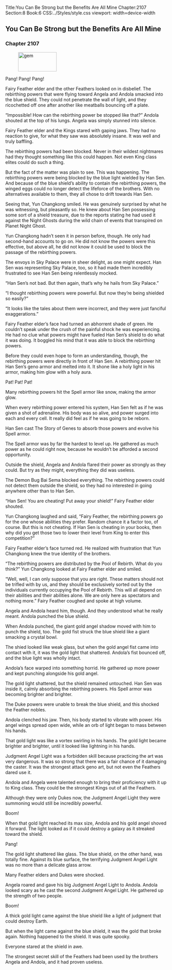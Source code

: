 Title:You Can Be Strong but the Benefits Are All Mine 
Chapter:2107 
Section:8 
Book:6 
CSS:../Styles/style.css 
viewport: width=device-width
  
## You Can Be Strong but the Benefits Are All Mine
### Chapter 2107
  
<figure>
	<img src="../Images/gem.gif" alt="gem" id="gem" width="120" height="60" />
</figure>
  

  
Pang! Pang! Pang!

Fairy Feather elder and the other Feathers looked on in disbelief. The rebirthing powers that were flying toward Angela and Andola smacked into the blue shield. They could not penetrate the wall of light, and they ricochetted off one after another like meatballs bouncing off a plate.

“Impossible! How can the rebirthing power be stopped like that?” Andola shouted at the top of his lungs. Angela was simply stunned into silence.

Fairy Feather elder and the Kings stared with gaping jaws. They had no reaction to give, for what they saw was absolutely insane. It was well and truly baffling.

The rebirthing powers had been blocked. Never in their wildest nightmares had they thought something like this could happen. Not even King class elites could do such a thing.

But the fact of the matter was plain to see. This was happening. The rebirthing powers were being blocked by the blue light wielded by Han Sen. And because of the blue shield’s ability to contain the rebirthing powers, the winged eggs could no longer detect the lifeforce of the brothers. With no alternatives available to them, they all chose to drift towards Han Sen.

Seeing that, Yun Changkong smiled. He was genuinely surprised by what he was witnessing, but pleasantly so. He knew about Han Sen possessing some sort of a shield treasure, due to the reports stating he had used it against the Night Ghosts during the wild chain of events that transpired on Planet Night Ghost.

Yun Changkong hadn’t seen it in person before, though. He only had second-hand accounts to go on. He did not know the powers were this effective, but above all, he did not know it could be used to block the passage of the rebirthing powers.

The envoys in Sky Palace were in sheer delight, as one might expect. Han Sen was representing Sky Palace, too, so it had made them incredibly frustrated to see Han Sen being relentlessly mocked.

“Han Sen’s not bad. But then again, that’s why he hails from Sky Palace.”

“I thought rebirthing powers were powerful. But now they’re being shielded so easily?”

“It looks like the tales about them were incorrect, and they were just fanciful exaggerations.”

Fairy Feather elder’s face had turned an abhorrent shade of green. He couldn’t speak under the crush of the painful shock he was experiencing. He had no clue what powers might have fueled Han Sen’s shield to do what it was doing. It boggled his mind that it was able to block the rebirthing powers.

Before they could even hope to form an understanding, though, the rebirthing powers were directly in front of Han Sen. A rebirthing power hit Han Sen’s geno armor and melted into it. It shone like a holy light in his armor, making him glow with a holy aura.

Pat! Pat! Pat!

Many rebirthing powers hit the Spell armor like snow, making the armor glow.

When every rebirthing power entered his system, Han Sen felt as if he was given a shot of adrenaline. His body was so alive, and power surged into each and every cell. It really did feel as if he was going to be reborn.

Han Sen cast The Story of Genes to absorb those powers and evolve his Spell armor.

The Spell armor was by far the hardest to level up. He gathered as much power as he could right now, because he wouldn’t be afforded a second opportunity.

Outside the shield, Angela and Andola flared their power as strongly as they could. But try as they might, everything they did was useless.

The Demon Bug Bai Sema blocked everything. The rebirthing powers could not detect them outside the shield, so they had no interested in going anywhere other than to Han Sen.

“Han Sen! You are cheating! Put away your shield!” Fairy Feather elder shouted.

Yun Changkong laughed and said, “Fairy Feather, the rebirthing powers go for the one whose abilities they prefer. Random chance it a factor too, of course. But this is not cheating. If Han Sen is cheating in your books, then why did you get those two to lower their level from King to enter this competition?”

Fairy Feather elder’s face turned red. He realized with frustration that Yun Changkong knew the true identity of the brothers.

“The rebirthing powers are distributed by the Pool of Rebirth. What do you think?” Yun Changkong looked at Fairy Feather elder and smiled.

“Well, well, I can only suppose that you are right. These matters should not be trifled with by us, and they should be exclusively sorted out by the individuals currently occupying the Pool of Rebirth. This will all depend on their abilities and their abilities alone. We are only here as spectators and nothing more.” Fairy Feather coughed and spoke at high volume.

Angela and Andola heard him, though. And they understood what he really meant. Andola punched the blue shield.

When Andola punched, the giant gold angel shadow moved with him to punch the shield, too. The gold fist struck the blue shield like a giant smacking a crystal bowl.

The shied looked like weak glass, but when the gold angel fist came into contact with it, it was the gold light that shattered. Andola’s fist bounced off, and the blue light was wholly intact.

Andola’s face warped into something horrid. He gathered up more power and kept punching alongside his gold angel.

The gold light shattered, but the shield remained untouched. Han Sen was inside it, calmly absorbing the rebirthing powers. His Spell armor was becoming brighter and brighter.

The Duke powers were unable to break the blue shield, and this shocked the Feather nobles.

Andola clenched his jaw. Then, his body started to vibrate with power. His angel wings spread open wide, while an orb of light began to mass between his hands.

That gold light was like a vortex swirling in his hands. The gold light became brighter and brighter, until it looked like lightning in his hands.

Judgment Angel Light was a forbidden skill because practicing the art was very dangerous. It was so strong that there was a fair chance of it damaging the caster. It was the strongest attack geno art, but not even the Feathers dared use it.

Andola and Angela were talented enough to bring their proficiency with it up to King class. They could be the strongest Kings out of all the Feathers.

Although they were only Dukes now, the Judgment Angel Light they were summoning would still be incredibly powerful.

Boom!

When that gold light reached its max size, Andola and his gold angel shoved it forward. The light looked as if it could destroy a galaxy as it streaked toward the shield.

Pang!

The gold light shattered like glass. The blue shield, on the other hand, was totally fine. Against its blue surface, the terrifying Judgment Angel Light was no more than a delicate glass arrow.

Many Feather elders and Dukes were shocked.

Angela roared and gave his big Judgment Angel Light to Andola. Andola looked scary as he cast the second Judgment Angel Light. He gathered up the strength of two people.

Boom!

A thick gold light came against the blue shield like a light of judgment that could destroy Earth.

But when the light came against the blue shield, it was the gold that broke again. Nothing happened to the shield. It was quite spooky.

Everyone stared at the shield in awe.

The strongest secret skill of the Feathers had been used by the brothers Angela and Andola, and it had proven useless.